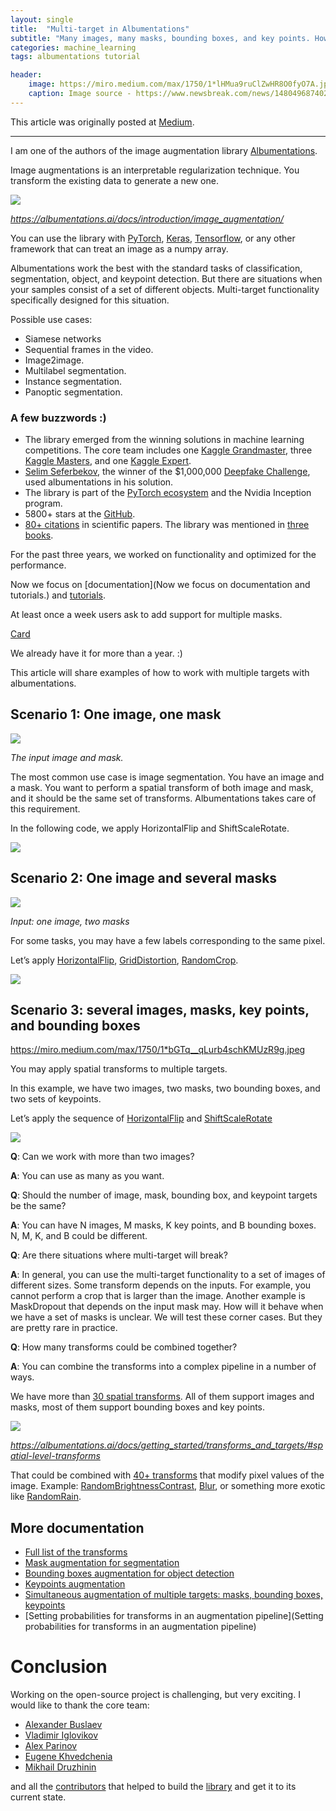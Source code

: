 ```yaml
---
layout: single
title:  "Multi-target in Albumentations"
subtitle: "Many images, many masks, bounding boxes, and key points. How to transform them in sync?."
categories: machine_learning
tags: albumentations tutorial

header:
    image: https://miro.medium.com/max/1750/1*lHMua9ruClZwHR8O0fyO7A.jpeg
    caption: Image source - https://www.newsbreak.com/news/1480496874024/elon-musk-revealed-his-favorite-film-of-2019-was-parasite
---
```


This article was originally posted at [Medium](https://towardsdatascience.com/multi-target-in-albumentations-16a777e9006e).

---

I am one of the authors of the image augmentation library [Albumentations](https://albumentations.ai/).

Image augmentations is an interpretable regularization technique. You transform the existing data to generate a new one.

![](https://miro.medium.com/max/1750/1*Za3VLUEHu7JhiLRWO3Lv_A.jpeg)

*https://albumentations.ai/docs/introduction/image_augmentation/*

You can use the library with [PyTorch](https://www.kaggle.com/tarunpaparaju/alaska2-steganalysis-efficientnet-b3-pytorch), [Keras](https://github.com/qubvel/segmentation_models/blob/master/examples/multiclass%20segmentation%20(camvid).ipynb), [Tensorflow](https://colab.research.google.com/github/albumentations-team/albumentations_examples/blob/colab/tensorflow-example.ipynb), or any other framework that can treat an image as a numpy array.

Albumentations work the best with the standard tasks of classification, segmentation, object, and keypoint detection. But there are situations when your samples consist of a set of different objects.
Multi-target functionality specifically designed for this situation.

Possible use cases:
* Siamese networks
* Sequential frames in the video.
* Image2image.
* Multilabel segmentation.
* Instance segmentation.
* Panoptic segmentation.

### A few buzzwords :)
* The library emerged from the winning solutions in machine learning competitions. The core team includes one [Kaggle Grandmaster](https://www.kaggle.com/progression#grandmaster), three [Kaggle Masters](https://www.kaggle.com/progression#master), and one [Kaggle Expert](https://www.kaggle.com/progression#expert).
* [Selim Seferbekov](https://www.kaggle.com/selimsef), the winner of the $1,000,000 [Deepfake Challenge](https://www.kaggle.com/c/deepfake-detection-challenge), used albumentations in his solution.
* The library is part of the [PyTorch ecosystem](https://pytorch.org/ecosystem/) and the Nvidia Inception program.
* 5800+ stars at the [GitHub](https://github.com/albumentations-team/albumentations).
* [80+ citations](https://scholar.google.com/scholar?oi=bibs&hl=en&cites=13927538846757401282) in scientific papers. The library was mentioned in [three books](https://albumentations.ai/docs/external_resources/books/).

For the past three years, we worked on functionality and optimized for the performance.

Now we focus on [documentation](Now we focus on documentation and tutorials.) and [tutorials](https://albumentations.ai/docs/examples/).

At least once a week users ask to add support for multiple masks.

<a class="embedly-card" href="https://www.reddit.com/r/MachineLearning/comments/hu3i0z/d_we_need_your_questions_about_albumentations_the/fynf8ko">Card</a>
<script async src="//embed.redditmedia.com/widgets/platform.js" charset="UTF-8"></script>

We already have it for more than a year. :)

This article will share examples of how to work with multiple targets with albumentations.

## Scenario 1: One image, one mask

![](https://miro.medium.com/max/1750/1*lHMua9ruClZwHR8O0fyO7A.jpeg)

*The input image and mask.*

The most common use case is image segmentation. You have an image and a mask. You want to perform a spatial transform of both image and mask, and it should be the same set of transforms. Albumentations takes care of this requirement.

In the following code, we apply HorizontalFlip and ShiftScaleRotate.

<script src="https://gist.github.com/ternaus/a6a11847e3a1b0da41fc84de85476ef5.js"></script>

![](https://miro.medium.com/max/1750/1*5uLc6odMwOVO4OVyLUjigA.jpeg)

## Scenario 2: One image and several masks

![](https://miro.medium.com/max/1750/1*Yu7WQRLX_WAdNt2eYtOAig.jpeg)

*Input: one image, two masks*

For some tasks, you may have a few labels corresponding to the same pixel.

Let’s apply [HorizontalFlip](https://albumentations.ai/docs/api_reference/augmentations/transforms/#albumentations.augmentations.transforms.HorizontalFlip), [GridDistortion](https://albumentations.ai/docs/api_reference/augmentations/transforms/#albumentations.augmentations.transforms.GridDistortion), [RandomCrop](https://albumentations.ai/docs/api_reference/augmentations/transforms/#albumentations.augmentations.transforms.RandomCrop).

<script src="https://gist.github.com/ternaus/02f581143a9ebe4a89c1c690ab6736f9.js"></script>

![](https://miro.medium.com/max/1750/1*BRSE1p1DPJWpk4k5cJpXNA.jpeg)

## Scenario 3: several images, masks, key points, and bounding boxes

https://miro.medium.com/max/1750/1*bGTq__qLurb4schKMUzR9g.jpeg

You may apply spatial transforms to multiple targets.

In this example, we have two images, two masks, two bounding boxes, and two sets of keypoints.

Let’s apply the sequence of [HorizontalFlip](https://albumentations.ai/docs/api_reference/augmentations/transforms/#albumentations.augmentations.transforms.HorizontalFlip) and [ShiftScaleRotate](https://albumentations.ai/docs/api_reference/augmentations/transforms/#albumentations.augmentations.transforms.HorizontalFlip)

<script src="https://gist.github.com/ternaus/5a4e47d640f0731850297ba84e4e351e.js"></script>

![](https://miro.medium.com/max/1750/1*-TeOkE5Lq0rHcq3dq3YgBQ.jpeg)

**Q**: Can we work with more than two images?

**A**: You can use as many as you want.

**Q**: Should the number of image, mask, bounding box, and keypoint targets be the same?

**A**: You can have N images, M masks, K key points, and B bounding boxes. N, M, K, and B could be different.

**Q**: Are there situations where multi-target will break?

**A**: In general, you can use the multi-target functionality to a set of images of different sizes. Some transform depends on the inputs. For example, you cannot perform a crop that is larger than the image. Another example is MaskDropout that depends on the input mask may. How will it behave when we have a set of masks is unclear. We will test these corner cases. But they are pretty rare in practice.

**Q**: How many transforms could be combined together?

**A**: You can combine the transforms into a complex pipeline in a number of ways.

We have more than [30 spatial transforms](https://albumentations.ai/docs/getting_started/transforms_and_targets/#spatial-level-transforms). All of them support images and masks, most of them support bounding boxes and key points.

![](https://miro.medium.com/max/1750/1*pvJuOaQDBUJeHBu3AIIyyA.png)

*https://albumentations.ai/docs/getting_started/transforms_and_targets/#spatial-level-transforms*

That could be combined with [40+ transforms](https://albumentations.ai/docs/getting_started/transforms_and_targets/#pixel-level-transforms) that modify pixel values of the image. Example: [RandomBrightnessContrast](https://albumentations.ai/docs/api_reference/augmentations/transforms/#albumentations.augmentations.transforms.RandomBrightnessContrast), [Blur](https://albumentations.ai/docs/api_reference/augmentations/transforms/#albumentations.augmentations.transforms.Blur), or something more exotic like [RandomRain](https://albumentations.ai/docs/api_reference/augmentations/transforms/#albumentations.augmentations.transforms.RandomRain).

## More documentation

* [Full list of the transforms](https://albumentations.ai/docs/api_reference/augmentations/transforms/)
* [Mask augmentation for segmentation](https://albumentations.ai/docs/getting_started/mask_augmentation/)
* [Bounding boxes augmentation for object detection](https://albumentations.ai/docs/getting_started/bounding_boxes_augmentation/#bounding-boxes-augmentation-for-object-detection)
* [Keypoints augmentation](https://albumentations.ai/docs/examples/example_keypoints/)
* [Simultaneous augmentation of multiple targets: masks, bounding boxes, keypoints](https://albumentations.ai/docs/getting_started/simultaneous_augmentation/#simultaneous-augmentation-of-multiple-targets-masks-bounding-boxes-keypoints)
* [Setting probabilities for transforms in an augmentation pipeline](Setting probabilities for transforms in an augmentation pipeline)

# Conclusion

Working on the open-source project is challenging, but very exciting. I would like to thank the core team:
* [Alexander Buslaev](https://www.linkedin.com/in/al-buslaev/)
* [Vladimir Iglovikov](https://www.linkedin.com/in/iglovikov/)
* [Alex Parinov](https://www.linkedin.com/in/alex-parinov/)
* [Eugene Khvedchenia](https://www.linkedin.com/in/cvtalks/)
* [Mikhail Druzhinin](https://www.linkedin.com/in/mikhail-druzhinin-548229100/)

and all the [contributors](https://www.linkedin.com/in/mikhail-druzhinin-548229100/) that helped to build the [library](https://albumentations.ai/) and get it to its current state.
